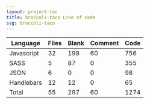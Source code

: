 ```yaml
---
layout: project-loc
title: broccoli-taco Line of code
ssg: broccoli-taco
---
```

<div class="table-responsive">
<table class="table">
<thead><tr>
<th>Language</th>
<th>Files</th>
<th>Blank</th>
<th>Comment</th>
<th>Code</th>
</tr></thead><tbody>
<tr><td>Javascript</td><td> 32</td><td> 198</td><td> 60</td><td> 756</td></tr>
<tr><td>SASS</td><td> 5</td><td> 87</td><td> 0</td><td> 355</td></tr>
<tr><td>JSON</td><td> 6</td><td> 0</td><td> 0</td><td> 98</td></tr>
<tr><td>Handlebars</td><td> 12</td><td> 12</td><td> 0</td><td> 65</td></tr>
<tr><td>Total</td><td>55</td><td>297</td><td>60</td><td>1274</td></tr>
</tbody></table></div>
